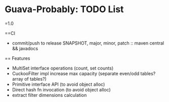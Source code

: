 Guava-Probably: TODO List 
=======================================================

=1.0

==CI
* commit/push to release SNAPSHOT, major, minor, patch :: maven central && javadocs

== Features
* MultiSet interface operations (count, set counts)
* CuckooFilter impl increase max capacity (separate even/odd tables? array of tables?)
* Primitive interface API (to avoid object alloc)
* Direct hash fn invocation (to avoid object alloc)
* extract filter dimensions calculation

